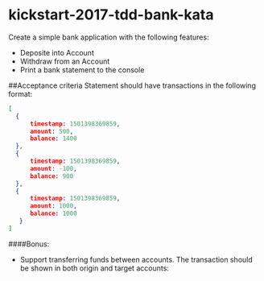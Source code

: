 # kickstart-2017-tdd-bank-kata

 Create a simple bank application with the following features:
 - Deposite into Account
 - Withdraw from an Account
 - Print a bank statement to the console


 ##Acceptance criteria
 Statement should have transactions in the following format:
 ```json
 [
   {
       timestamp: 1501398369859,
       amount: 500,
       balance: 1400
   },
   {
       timestamp: 1501398369859,
       amount: -100,
       balance: 900
   },
   {
       timestamp: 1501398369859,
       amount: 1000,
       balance: 1000
    }
 ]
  ```
   
 ####Bonus:
 - Support transferring funds  between accounts. The transaction should be shown in both origin and target accounts:
